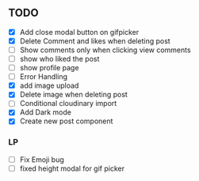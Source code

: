 ## TODO

- [x] Add close modal button on gifpicker
- [x] Delete Comment and likes when deleting post
- [ ] Show comments only when clicking view comments
- [ ] show who liked the post
- [ ] show profile page
- [ ] Error Handling
- [x] add image upload
- [x] Delete image when deleting post
- [ ] Conditional cloudinary import
- [x] Add Dark mode
- [x] Create new post component

### LP

- [ ] Fix Emoji bug
- [ ] fixed height modal for gif picker
